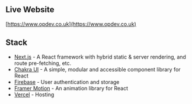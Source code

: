 ## Live Website

[https://www.opdev.co.uk](https://www.opdev.co.uk)

## Stack

- [Next.js](https://nextjs.org/) - A React framework with hybrid static & server rendering, and route pre-fetching, etc.
- [Chakra UI](https://chakra-ui.com/) - A simple, modular and accessible component library for React
- [Firebase](https://firebase.google.com/) - User authentication and storage
- [Framer Motion](https://www.framer.com/motion/) - An animation library for React
- [Vercel](https://vercel.com/dashboard) - Hosting
